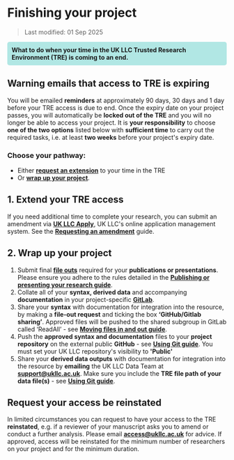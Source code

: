 # Finishing your project
>Last modified: 01 Sep 2025

<div style="background-color: rgba(0, 178, 169, 0.3); padding: 10px; border-radius: 5px;"><strong>What to do when your time in the UK LLC Trusted Research Environment (TRE) is coming to an end.</strong></div style>  


## Warning emails that access to TRE is expiring 
You will be emailed **reminders** at approximately 90 days, 30 days and 1 day before your TRE access is due to end. Once the expiry date on your project passes, you will automatically be **locked out of the TRE** and you will  no longer be able to access your project. It is **your responsibility** to choose **one of the two options** listed below with **sufficient time** to carry out the required tasks, i.e. at least **two weeks** before your project's expiry date.  

### Choose your pathway:
* Either [**request an extension**](#1-extend-your-tre-access) to your time in the TRE     
* Or [**wrap up your project**](#2-wrap-up-your-project).  

## 1. Extend your TRE access
If you need additional time to complete your research, you can submit an amendment via <strong><a href="https://apply.ukllc.ac.uk/" target="_blank" rel="noopener noreferrer">UK LLC Apply</a></strong>, UK LLC's online application management system. See the [**Requesting an amendment**](../user_guide/RequestingAnAmendment.md) guide.

## 2. Wrap up your project
1. Submit final [**file outs**](../user_guide/MovingFilesInAndOut.md) required for your **publications or presentations**. Please ensure you adhere to the rules detailed in the [**Publishing or presenting your research guide**](../user_guide/PublishingYourResearch.md).
2. Collate all of your **syntax, derived data** and accompanying **documentation** in your project-specific [**GitLab**](../user_guide/TeamDataScience.md).
3. Share your **syntax** with documentation for integration into the resource, by making a **file-out request** and ticking the box **‘GitHub/Gitlab sharing’**. Approved files will be pushed to the shared subgroup in GitLab called ‘ReadAll’ - see [**Moving files in and out guide**](../user_guide/MovingFilesInAndOut.md). 
4. Push the **approved syntax and documentation** files to your **project repository** on the external public **GitHub** - see [**Using Git guide**](../user_guide/TeamDataScience.md). You must set your UK LLC repository's visibility to **'Public'**
5. Share your **derived data outputs** with documentation for integration into the resource by **emailing** the UK LLC Data Team at [**support@ukllc.ac.uk**](mailto:support@ukllc.ac.uk). Make sure you include the **TRE file path of your data file(s)** - see [**Using Git guide**](../user_guide/TeamDataScience.md).

## Request your access be reinstated
In limited circumstances you can request to have your access to the TRE **reinstated**, e.g. if a reviewer of your manuscript asks you to amend or conduct a further analysis. Please email [**access@ukllc.ac.uk**](mailto:access@ukllc.ac.uk) for advice. If approved, access will be reinstated for the minimum number of researchers on your project and for the minimum duration. 



